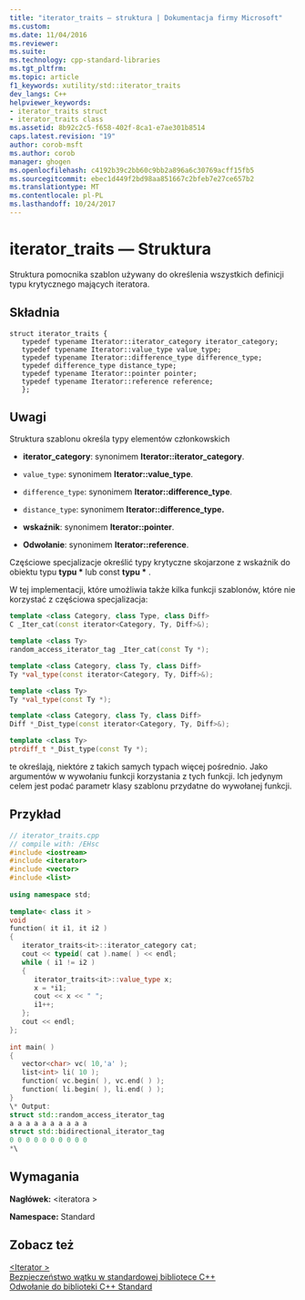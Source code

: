 ```yaml
---
title: "iterator_traits — struktura | Dokumentacja firmy Microsoft"
ms.custom: 
ms.date: 11/04/2016
ms.reviewer: 
ms.suite: 
ms.technology: cpp-standard-libraries
ms.tgt_pltfrm: 
ms.topic: article
f1_keywords: xutility/std::iterator_traits
dev_langs: C++
helpviewer_keywords:
- iterator_traits struct
- iterator_traits class
ms.assetid: 8b92c2c5-f658-402f-8ca1-e7ae301b8514
caps.latest.revision: "19"
author: corob-msft
ms.author: corob
manager: ghogen
ms.openlocfilehash: c4192b39c2bb60c9bb2a896a6c30769acff15fb5
ms.sourcegitcommit: ebec1d449f2bd98aa851667c2bfeb7e27ce657b2
ms.translationtype: MT
ms.contentlocale: pl-PL
ms.lasthandoff: 10/24/2017
---
```

# <a name="iteratortraits-struct"></a>iterator_traits — Struktura
Struktura pomocnika szablon używany do określenia wszystkich definicji typu krytycznego mających iteratora.  
  
## <a name="syntax"></a>Składnia  

```    
struct iterator_traits {
   typedef typename Iterator::iterator_category iterator_category;
   typedef typename Iterator::value_type value_type;
   typedef typename Iterator::difference_type difference_type;
   typedef difference_type distance_type;
   typedef typename Iterator::pointer pointer;
   typedef typename Iterator::reference reference;
   };  
```    
## <a name="remarks"></a>Uwagi  
 Struktura szablonu określa typy elementów członkowskich  
  
- **iterator_category**: synonimem **Iterator::iterator_category**.  
  
- `value_type`: synonimem **Iterator::value_type**.  
  
- `difference_type`: synonimem **Iterator::difference_type**.  
  
- `distance_type`: synonimem **Iterator::difference_type.**  
  
- **wskaźnik**: synonimem **Iterator::pointer**.  
  
- **Odwołanie**: synonimem **Iterator::reference**.  
  
 Częściowe specjalizacje określić typy krytyczne skojarzone z wskaźnik do obiektu typu **typu \***  lub const **typu \*** .  
  
 W tej implementacji, które umożliwia także kilka funkcji szablonów, które nie korzystać z częściowa specjalizacja:  
  
```cpp  
template <class Category, class Type, class Diff>
C _Iter_cat(const iterator<Category, Ty, Diff>&);

template <class Ty>
random_access_iterator_tag _Iter_cat(const Ty *);

template <class Category, class Ty, class Diff>
Ty *val_type(const iterator<Category, Ty, Diff>&);

template <class Ty>
Ty *val_type(const Ty *);

template <class Category, class Ty, class Diff>
Diff *_Dist_type(const iterator<Category, Ty, Diff>&);

template <class Ty>
ptrdiff_t *_Dist_type(const Ty *);
```  
  
 te określają, niektóre z takich samych typach więcej pośrednio. Jako argumentów w wywołaniu funkcji korzystania z tych funkcji. Ich jedynym celem jest podać parametr klasy szablonu przydatne do wywołanej funkcji.  
  
## <a name="example"></a>Przykład  
  
```cpp  
// iterator_traits.cpp  
// compile with: /EHsc  
#include <iostream>  
#include <iterator>  
#include <vector>  
#include <list>  
  
using namespace std;  
  
template< class it >  
void  
function( it i1, it i2 )  
{  
   iterator_traits<it>::iterator_category cat;  
   cout << typeid( cat ).name( ) << endl;  
   while ( i1 != i2 )  
   {  
      iterator_traits<it>::value_type x;  
      x = *i1;  
      cout << x << " ";  
      i1++;  
   };     
   cout << endl;  
};  
  
int main( )   
{  
   vector<char> vc( 10,'a' );  
   list<int> li( 10 );  
   function( vc.begin( ), vc.end( ) );  
   function( li.begin( ), li.end( ) );  
}  
\* Output:   
struct std::random_access_iterator_tag  
a a a a a a a a a a   
struct std::bidirectional_iterator_tag  
0 0 0 0 0 0 0 0 0 0   
*\  
```  
  
## <a name="requirements"></a>Wymagania  
 **Nagłówek:** \<iteratora >  
  
 **Namespace:** Standard  
  
## <a name="see-also"></a>Zobacz też  
 [\<Iterator >](../standard-library/iterator.md)   
 [Bezpieczeństwo wątku w standardowej bibliotece C++](../standard-library/thread-safety-in-the-cpp-standard-library.md)   
 [Odwołanie do biblioteki C++ Standard](../standard-library/cpp-standard-library-reference.md)



